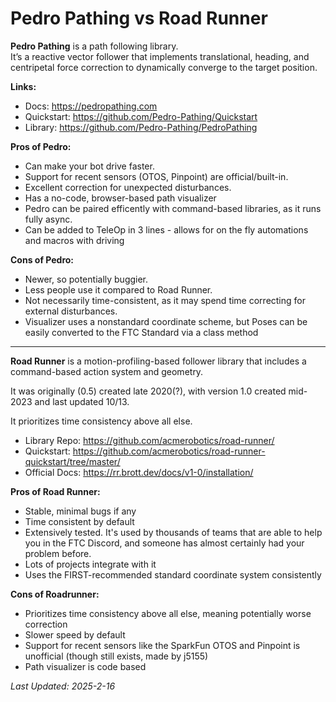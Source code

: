 # Pedro Pathing vs Road Runner

**Pedro Pathing** is a path following library.  
It’s a reactive vector follower that implements translational, heading, and centripetal force correction to dynamically converge to the target position.  

**Links:**
- Docs: https://pedropathing.com
- Quickstart: https://github.com/Pedro-Pathing/Quickstart
- Library: https://github.com/Pedro-Pathing/PedroPathing

**Pros of Pedro:** 
- Can make your bot drive faster.  
- Support for recent sensors (OTOS, Pinpoint) are official/built-in.  
- Excellent correction for unexpected disturbances.
- Has a no-code, browser-based path visualizer
- Pedro can be paired efficently with command-based libraries, as it runs fully async.
- Can be added to TeleOp in 3 lines - allows for on the fly automations and macros with driving

**Cons of Pedro:**
- Newer, so potentially buggier.
- Less people use it compared to Road Runner.
- Not necessarily time-consistent, as it may spend time correcting for external disturbances.
- Visualizer uses a nonstandard coordinate scheme, but Poses can be easily converted to the FTC Standard via a class method

---

**Road Runner** is a motion-profiling-based follower library
that includes a command-based action system and geometry. 

It was originally (0.5) created late 2020(?),
with version 1.0 created mid-2023 and last updated 10/13.

It prioritizes time consistency above all else.

- Library Repo: <https://github.com/acmerobotics/road-runner/>
- Quickstart: <https://github.com/acmerobotics/road-runner-quickstart/tree/master/>
- Official Docs: <https://rr.brott.dev/docs/v1-0/installation/>

**Pros of Road Runner:**
- Stable, minimal bugs if any
- Time consistent by default
- Extensively tested. It's used by thousands of teams that are able to help you in the FTC Discord, 
and someone has almost certainly had your problem before.
- Lots of projects integrate with it
- Uses the FIRST-recommended standard coordinate system consistently

**Cons of Roadrunner:**
- Prioritizes time consistency above all else, meaning potentially worse correction
- Slower speed by default
- Support for recent sensors like the SparkFun OTOS and Pinpoint is unofficial
(though still exists, made by j5155)
- Path visualizer is code based


*Last Updated: 2025-2-16*   
